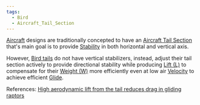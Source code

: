 ```yaml
---
tags:
  - Bird
  - Aircraft_Tail_Section
---
```

[Aircraft](./Aircraft.md) designs are traditionally concepted to have an [Aircraft Tail Section](./Aircraft%20Tail%20Section.md) that's main goal is to provide [Stability](./Stability.md) in both horizontal and vertical axis. 

However, [Bird tails](./Bird%20tails.md) do not have vertical stabilizers, instead, adjust their tail section actively to provide directional stability while producing [Lift (L)](quartz/content/Aero%20Academe%20&%20R&D%20Nodes/Engineering%20Concepts%20&%20Subjects/Aerodynamics/Lift%20(L).md) to compensate for their [Weight (W)](./Weight%20(W).md) more efficiently even at low air [Velocity](./Velocity.md) to achieve efficient [Glide](./Glide.md). 

References:
[High aerodynamic lift from the tail reduces drag in gliding raptors](./High%20aerodynamic%20lift%20from%20the%20tail%20reduces%20drag%20in%20gliding%20raptors.md)